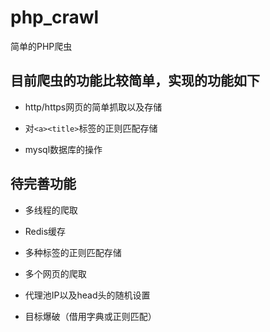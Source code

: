 # php_crawl
简单的PHP爬虫

## 目前爬虫的功能比较简单，实现的功能如下

 - http/https网页的简单抓取以及存储

 - 对`<a><title>`标签的正则匹配存储

 - mysql数据库的操作

## 待完善功能

 - 多线程的爬取

 - Redis缓存
 
 - 多种标签的正则匹配存储

 - 多个网页的爬取

 - 代理池IP以及head头的随机设置

 - 目标爆破（借用字典或正则匹配）
